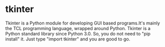 # tkinter
Tkinter is a Python module for developing GUI based programs.It's mainly the TCL programming language, wrapped around Python.
Tkinter is a Python standard library since Python 3.0. So, you do not need to "pip install" it. Just type "import tkinter"
and you are good to go.
